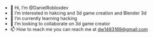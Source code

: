 - 👋 Hi, I’m @DanielRobloxdev
- 👀 I’m interested in hakcing and 3d game creation and Blender 3d
- 🌱 I’m currently learning hacking
- 💞️ I’m looking to collaborate on 3d game creator 
- 📫 How to reach me you can reach me at dw1483169@gmail.com

<!---
DanielRobloxdev/DanielRobloxdev is a ✨ special ✨ repository because its `README.md` (this file) appears on your GitHub profile.
You can click the Preview link to take a look at your changes.
--->
